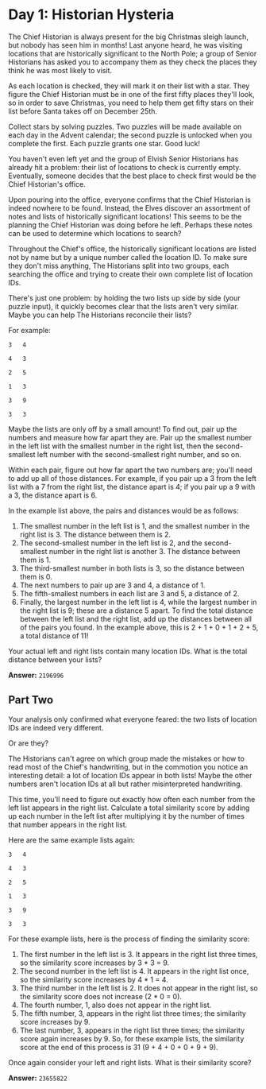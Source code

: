 # Day 1: Historian Hysteria 
The Chief Historian is always present for the big Christmas sleigh launch, but nobody has seen him in months! Last anyone heard, he was visiting locations that are historically significant to the North Pole; a group of Senior Historians has asked you to accompany them as they check the places they think he was most likely to visit.

As each location is checked, they will mark it on their list with a star. They figure the Chief Historian must be in one of the first fifty places they'll look, so in order to save Christmas, you need to help them get fifty stars on their list before Santa takes off on December 25th.

Collect stars by solving puzzles. Two puzzles will be made available on each day in the Advent calendar; the second puzzle is unlocked when you complete the first. Each puzzle grants one star. Good luck!

You haven't even left yet and the group of Elvish Senior Historians has already hit a problem: their list of locations to check is currently empty. Eventually, someone decides that the best place to check first would be the Chief Historian's office.

Upon pouring into the office, everyone confirms that the Chief Historian is indeed nowhere to be found. Instead, the Elves discover an assortment of notes and lists of historically significant locations! This seems to be the planning the Chief Historian was doing before he left. Perhaps these notes can be used to determine which locations to search?

Throughout the Chief's office, the historically significant locations are listed not by name but by a unique number called the location ID. To make sure they don't miss anything, The Historians split into two groups, each searching the office and trying to create their own complete list of location IDs.

There's just one problem: by holding the two lists up side by side (your puzzle input), it quickly becomes clear that the lists aren't very similar. Maybe you can help The Historians reconcile their lists?

For example:

`3   4`

`4   3`

`2   5`

`1   3`

`3   9`

`3   3`

Maybe the lists are only off by a small amount! To find out, pair up the numbers and measure how far apart they are. Pair up the smallest number in the left list with the smallest number in the right list, then the second-smallest left number with the second-smallest right number, and so on.

Within each pair, figure out how far apart the two numbers are; you'll need to add up all of those distances. For example, if you pair up a 3 from the left list with a 7 from the right list, the distance apart is 4; if you pair up a 9 with a 3, the distance apart is 6.

In the example list above, the pairs and distances would be as follows:

1. The smallest number in the left list is 1, and the smallest number in the right list is 3. The distance between them is 2. 
2. The second-smallest number in the left list is 2, and the second-smallest number in the right list is another 3. The distance between them is 1.
3. The third-smallest number in both lists is 3, so the distance between them is 0.
4. The next numbers to pair up are 3 and 4, a distance of 1.
5. The fifth-smallest numbers in each list are 3 and 5, a distance of 2.
6. Finally, the largest number in the left list is 4, while the largest number in the right list is 9; these are a distance 5 apart.
To find the total distance between the left list and the right list, add up the distances between all of the pairs you found. In the example above, this is 2 + 1 + 0 + 1 + 2 + 5, a total distance of 11!

Your actual left and right lists contain many location IDs. What is the total distance between your lists?


**Answer:** `2196996`

## Part Two
Your analysis only confirmed what everyone feared: the two lists of location IDs are indeed very different.

Or are they?

The Historians can't agree on which group made the mistakes or how to read most of the Chief's handwriting, but in the commotion you notice an interesting detail: a lot of location IDs appear in both lists! Maybe the other numbers aren't location IDs at all but rather misinterpreted handwriting.

This time, you'll need to figure out exactly how often each number from the left list appears in the right list. Calculate a total similarity score by adding up each number in the left list after multiplying it by the number of times that number appears in the right list.

Here are the same example lists again:

`3   4`

`4   3`

`2   5`

`1   3`

`3   9`

`3   3`

For these example lists, here is the process of finding the similarity score:

1. The first number in the left list is 3. It appears in the right list three times, so the similarity score increases by 3 * 3 = 9.
2. The second number in the left list is 4. It appears in the right list once, so the similarity score increases by 4 * 1 = 4.
3. The third number in the left list is 2. It does not appear in the right list, so the similarity score does not increase (2 * 0 = 0).
4. The fourth number, 1, also does not appear in the right list.
5. The fifth number, 3, appears in the right list three times; the similarity score increases by 9.
6. The last number, 3, appears in the right list three times; the similarity score again increases by 9.
So, for these example lists, the similarity score at the end of this process is 31 (9 + 4 + 0 + 0 + 9 + 9).

Once again consider your left and right lists. What is their similarity score?

**Answer:** `23655822`
 